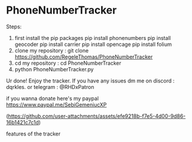 # PhoneNumberTracker
Steps:
1. first install the pip packages
pip install phonenumbers
pip install geocoder
pip install carrier
pip install opencage
pip install folium
2. clone my repository : git clone https://github.com/RegeleThomas/PhoneNumberTracker
3. cd my repository : cd PhoneNumberTracker
4. python PhoneNumberTracker.py

Ur done! Enjoy the tracker. If you have any issues dm me on discord : dqrkles.
or telegram : @RHDxPatron

if you wanna donate here's my paypal  https://www.paypal.me/SebiGemeniucXP

(https://github.com/user-attachments/assets/efe9218b-f7e5-4d00-9d86-16b1421c7c1d)

features of the tracker

